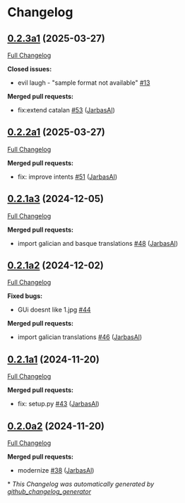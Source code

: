 # Changelog

## [0.2.3a1](https://github.com/OpenVoiceOS/ovos-skill-laugh/tree/0.2.3a1) (2025-03-27)

[Full Changelog](https://github.com/OpenVoiceOS/ovos-skill-laugh/compare/0.2.2a1...0.2.3a1)

**Closed issues:**

- evil laugh - "sample format not available" [\#13](https://github.com/OpenVoiceOS/ovos-skill-laugh/issues/13)

**Merged pull requests:**

- fix:extend catalan [\#53](https://github.com/OpenVoiceOS/ovos-skill-laugh/pull/53) ([JarbasAl](https://github.com/JarbasAl))

## [0.2.2a1](https://github.com/OpenVoiceOS/ovos-skill-laugh/tree/0.2.2a1) (2025-03-27)

[Full Changelog](https://github.com/OpenVoiceOS/ovos-skill-laugh/compare/0.2.1a3...0.2.2a1)

**Merged pull requests:**

- fix: improve intents [\#51](https://github.com/OpenVoiceOS/ovos-skill-laugh/pull/51) ([JarbasAl](https://github.com/JarbasAl))

## [0.2.1a3](https://github.com/OpenVoiceOS/ovos-skill-laugh/tree/0.2.1a3) (2024-12-05)

[Full Changelog](https://github.com/OpenVoiceOS/ovos-skill-laugh/compare/0.2.1a2...0.2.1a3)

**Merged pull requests:**

- import galician and basque translations [\#48](https://github.com/OpenVoiceOS/ovos-skill-laugh/pull/48) ([JarbasAl](https://github.com/JarbasAl))

## [0.2.1a2](https://github.com/OpenVoiceOS/ovos-skill-laugh/tree/0.2.1a2) (2024-12-02)

[Full Changelog](https://github.com/OpenVoiceOS/ovos-skill-laugh/compare/0.2.1a1...0.2.1a2)

**Fixed bugs:**

- GUi doesnt like 1.jpg [\#44](https://github.com/OpenVoiceOS/ovos-skill-laugh/issues/44)

**Merged pull requests:**

- import galician translations [\#46](https://github.com/OpenVoiceOS/ovos-skill-laugh/pull/46) ([JarbasAl](https://github.com/JarbasAl))

## [0.2.1a1](https://github.com/OpenVoiceOS/ovos-skill-laugh/tree/0.2.1a1) (2024-11-20)

[Full Changelog](https://github.com/OpenVoiceOS/ovos-skill-laugh/compare/0.2.0a2...0.2.1a1)

**Merged pull requests:**

- fix: setup.py [\#43](https://github.com/OpenVoiceOS/ovos-skill-laugh/pull/43) ([JarbasAl](https://github.com/JarbasAl))

## [0.2.0a2](https://github.com/OpenVoiceOS/ovos-skill-laugh/tree/0.2.0a2) (2024-11-20)

[Full Changelog](https://github.com/OpenVoiceOS/ovos-skill-laugh/compare/0.2.0...0.2.0a2)

**Merged pull requests:**

- modernize [\#38](https://github.com/OpenVoiceOS/ovos-skill-laugh/pull/38) ([JarbasAl](https://github.com/JarbasAl))



\* *This Changelog was automatically generated by [github_changelog_generator](https://github.com/github-changelog-generator/github-changelog-generator)*
